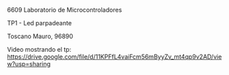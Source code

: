 6609 Laboratorio de Microcontroladores

TP1 - Led parpadeante

Toscano Mauro, 96890

Video mostrando el tp:
https://drive.google.com/file/d/11KPFfL4vaiFcm56mByyZv_mt4qp9v2AD/view?usp=sharing
